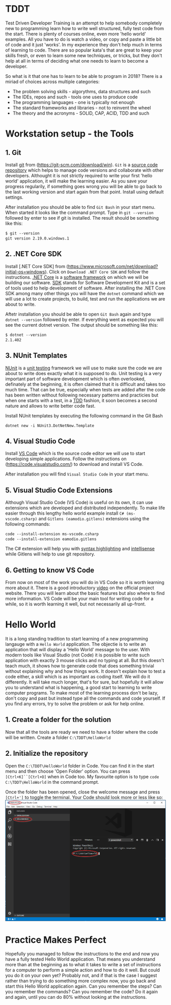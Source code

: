 # TDDT
Test Driven Developer Training is an attempt to help somebody completely new to programming learn how to write well structured, fully test code from the start. 
There is plenty of courses online, even more 'hello world' examples. All you have to do is watch a video, or copy and paste a little bit of code and it just 'works'. In my experience they don't help much in terms of learning to code. There are so popular kata's that are great to keep your skills fresh, or even to learn some new techniques, or tricks, but they don't help at all in terms of deciding what one needs to learn to become a developer. 

So what is it that one has to learn to be able to program in 2018? There is a miriad of choices across multiple categories:
* The problem solving skills - algorythms, data structures and such
* The IDEs, repos and such - tools one uses to produce code
* The programming languages - one is typically not enough
* The standard frameworks and libraries - not to reinvent the wheel
* The theory and the acronyms - SOLID, CAP, ACID, TDD and such

# Workstation setup - the Tools

## 1. Git
Install [git](https://git-scm.com/about) from (https://git-scm.com/download/win). `Git` is a [source code repository](https://en.wikipedia.org/wiki/Version_control) which helps to manage code versions and collaborate with other developers. Althought it is not strictly required to write your first 'hello world' application, it will make the learning easier. As you save your progress regularily, if something goes wrong you will be able to go back to the last working version and start again from that point. Install using default settings. 

After installation you should be able to find `Git Bash` in your start menu. When started it looks like the command prompt.
Type in `git --version` followed by enter to see if git is installed. The result should be something like this:

```
$ git --version
git version 2.19.0.windows.1
```

## 2. .NET Core SDK 
Install [.NET Core SDK] from (https://www.microsoft.com/net/download?initial-os=windows). Click on `Download .NET Core SDK` and follow the instructions. [.NET Core](https://en.wikipedia.org/wiki/.NET_Core) is a [software framework](https://en.wikipedia.org/wiki/Software_framework) on which we will be building our software. [SDK](https://en.wikipedia.org/wiki/Software_development_kit) stands for Software Development Kit and is a set of tools used to help development of software. After installing the .NET Core SDK among many other things you will have the `dotnet` command which we will use a lot to create projects, to build, test and run the applications we are about to write. 

Aftetr installation you should be able to open `Git Bash` again and type `dotnet --version` followed by enter. If everything went as expected you will see the current dotnet version. The output should be something like this:

```
$ dotnet --version
2.1.402
```

## 3. NUnit Templates
[NUnit](https://en.wikipedia.org/wiki/NUnit) is a [unit testing](https://en.wikipedia.org/wiki/Unit_testing) framework we will use to make sure the code we are about to write does exactly what it is supposed to do. Unit testing is a very important part of software development which is often overlooked, definately at the beginning, it is often claimed that it is difficult and takes too much time. That can be true, especially when tests are added after the code has been written without following necessary patterns and practicies but when one starts with a test, in a [TDD](https://en.wikipedia.org/wiki/Test-driven_development) fashion, it soon becomes a second nature and allows to write better code fast. 

Install NUnit templates by executing the following command in the Git Bash

```
dotnet new -i NUnit3.DotNetNew.Template
```

## 4. Visual Studio Code
Install [VS Code](https://en.wikipedia.org/wiki/Visual_Studio_Code) which is the source code editor we will use to start developing simple applications.
Follow the instructions on (https://code.visualstudio.com/) to download and install VS Code. 

After installation you will find `Visual Studio Code` in your start menu. 

## 5. Visual Studio Code Extensions
Although Visual Studio Code (VS Code) is useful on its own, it can use extensions which are developed and distributed independently. To make life easier through this lengthy hello world example install `C# (ms-vscode.csharp)` and `Gitlens (eamodio.gitlens)` extensions using the following commands: 

```
code --install-extension ms-vscode.csharp
code --install-extension eamodio.gitlens
```

The C# extension will help you with [syntax highlighting](https://en.wikipedia.org/wiki/Syntax_highlighting) and [intellisense](https://en.wikipedia.org/wiki/Intelligent_code_completion) while Gitlens will help to use git repository. 

## 6. Getting to know VS Code 
From now on most of the work you will do in VS Code so it is worth learning more about it. There is a good introductory [video](https://code.visualstudio.com/docs/introvideos/basics) on the official project website. There you will learn about the basic features but also where to find more information. VS Code will be your main tool for writing code for a while, so it is worth learning it well, but not necessarily all up-front. 

# Hello World

It is a long standing tradition to start learning of a new programming langauge with a `Hello World` application. The objectie is to write an application that will display a 'Hello World' message to the user. With modern tools like Visual Studio (not Code) it is possible to write such application with exactly 3 mouse clicks and no typing at all. But this doesn't teach much, it shows how to generate code that does something trivial without explaining why and how things work. It doesn't explain how to test a code either, a skill which is as important as coding itself. We will do it differently. It will take much longer, that's for sure, but hopefully it will allow you to understand what is happening, a good start to learning to write computer programs. To make most of the learning process don't be lazy, don't copy and past but instead type all the commands and code yourself. If you find any errors, try to solve the problem or ask for help online. 

## 1. Create a folder for the solution
Now that all the tools are ready we need to have a folder where the code will be written. 
Create a folder `C:\TDDT\HelloWorld` 

## 2. Initialize the repository

Open the `C:\TDDT\HelloWorld` folder in Code. You can find it in the start menu and then choose 'Open Folder' option. You can press `[Ctrl+K]``[Ctrl+O]` when in Code too. My favourite option is to type `code C:\TDDT\HelloWorld` in the command prompt.

Once the folder has been opened, close the welcome message and press `[Ctrl+']` to toggle the terminal. Your Code should look more or less like so:
![alt text](.\Images\HelloWorld.EmptyFolderInVsCode.png)


# Practice Makes Perfect 

Hopefully you managed to follow the instructions to the end and now you have a fully tested Hello World application. That means you understand more than at the beginning as to what it takes to write a set of instructions for a computer to perform a simple action and how to do it well. But could you do it on your own yet? Probably not, and if that is the case I suggest rather than trying to do something more complex now, you go back and start this Hello World application again. Can you remember the steps? Can you remember the commands? Can you remember the code? Do it again and again, until you can do 80% without looking at the instructions. 